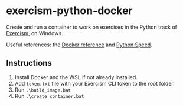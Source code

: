 # exercism-python-docker

Create and run a container to work on exercises in the Python track of [Exercism](https://exercism.org), on Windows.

Useful references: the [Docker reference](https://docs.docker.com/reference/) and [Python Speed](https://pythonspeed.com/). 

## Instructions

1) Install Docker and the WSL if not already installed.
2) Add `token.txt` file with your Exercism CLI token to the root folder. 
3) Run `.\build_image.bat`
4) Run `.\create_container.bat` 
